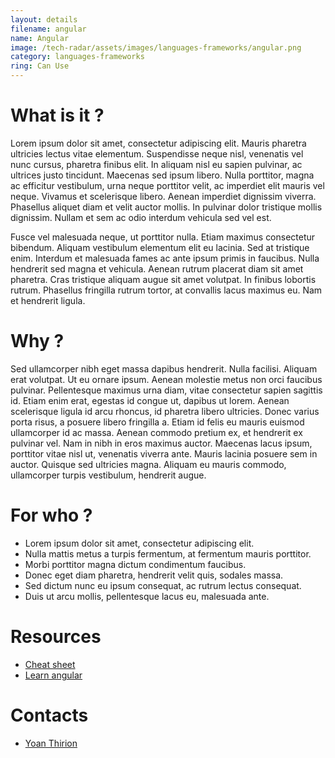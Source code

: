 ```yaml
---
layout: details
filename: angular
name: Angular
image: /tech-radar/assets/images/languages-frameworks/angular.png 
category: languages-frameworks
ring: Can Use
---
```


# What is it ?
Lorem ipsum dolor sit amet, consectetur adipiscing elit. Mauris pharetra ultricies lectus vitae elementum. Suspendisse neque nisl, venenatis vel nunc cursus, pharetra finibus elit. In aliquam nisl eu sapien pulvinar, ac ultrices justo tincidunt. Maecenas sed ipsum libero. Nulla porttitor, magna ac efficitur vestibulum, urna neque porttitor velit, ac imperdiet elit mauris vel neque. Vivamus et scelerisque libero. Aenean imperdiet dignissim viverra. Phasellus aliquet diam et velit auctor mollis. In pulvinar dolor tristique mollis dignissim. Nullam et sem ac odio interdum vehicula sed vel est.

Fusce vel malesuada neque, ut porttitor nulla. Etiam maximus consectetur bibendum. Aliquam vestibulum elementum elit eu lacinia. Sed at tristique enim. Interdum et malesuada fames ac ante ipsum primis in faucibus. Nulla hendrerit sed magna et vehicula. Aenean rutrum placerat diam sit amet pharetra. Cras tristique aliquam augue sit amet volutpat. In finibus lobortis rutrum. Phasellus fringilla rutrum tortor, at convallis lacus maximus eu. Nam et hendrerit ligula.

# Why ?
Sed ullamcorper nibh eget massa dapibus hendrerit. Nulla facilisi. Aliquam erat volutpat. Ut eu ornare ipsum. Aenean molestie metus non orci faucibus pulvinar. Pellentesque maximus urna diam, vitae consectetur sapien sagittis id. Etiam enim erat, egestas id congue ut, dapibus ut lorem. Aenean scelerisque ligula id arcu rhoncus, id pharetra libero ultricies. Donec varius porta risus, a posuere libero fringilla a. Etiam id felis eu mauris euismod ullamcorper id ac massa. Aenean commodo pretium ex, et hendrerit ex pulvinar vel. Nam in nibh in eros maximus auctor. Maecenas lacus ipsum, porttitor vitae nisl ut, venenatis viverra ante. Mauris lacinia posuere sem in auctor. Quisque sed ultricies magna. Aliquam eu mauris commodo, ullamcorper turpis vestibulum, hendrerit augue.

# For who ?
* Lorem ipsum dolor sit amet, consectetur adipiscing elit.
* Nulla mattis metus a turpis fermentum, at fermentum mauris porttitor.
* Morbi porttitor magna dictum condimentum faucibus.
* Donec eget diam pharetra, hendrerit velit quis, sodales massa.
* Sed dictum nunc eu ipsum consequat, ac rutrum lectus consequat.
* Duis ut arcu mollis, pellentesque lacus eu, malesuada ante.

# Resources
- [Cheat sheet](https://angular.io/guide/cheatsheet)
- [Learn angular](https://hackr.io/tutorials/learn-angular)

# Contacts
- [Yoan Thirion](https://www.linkedin.com/in/yoanthirion/)
